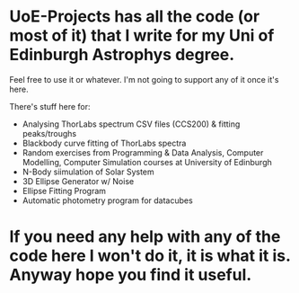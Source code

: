 # UoE-Projects has all the code (or most of it) that I write for my Uni of Edinburgh Astrophys degree.

Feel free to use it or whatever. I'm not going to support any of it once it's here.

There's stuff here for:
- Analysing ThorLabs spectrum CSV files (CCS200) & fitting peaks/troughs
- Blackbody curve fitting of ThorLabs spectra  
- Random exercises from Programming & Data Analysis, Computer Modelling, Computer Simulation courses at University of Edinburgh
- N-Body siimulation of Solar System 
- 3D Ellipse Generator w/ Noise
- Ellipse Fitting Program
- Automatic photometry program for datacubes

# If you need any help with any of the code here I won't do it, it is what it is. Anyway hope you find it useful. 
